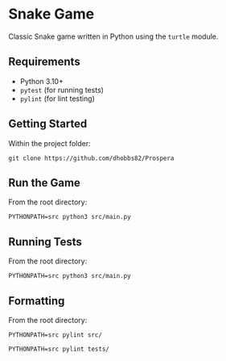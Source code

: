 # Snake Game

Classic Snake game written in Python using the `turtle` module.

## Requirements

- Python 3.10+
- `pytest` (for running tests)
- `pylint` (for lint testing)

## Getting Started

Within the project folder:
```
git clone https://github.com/dhobbs82/Prospera
```

## Run the Game

From the root directory:
```
PYTHONPATH=src python3 src/main.py
```

## Running Tests

From the root directory:
```
PYTHONPATH=src python3 src/main.py
```

## Formatting

From the root directory:
```
PYTHONPATH=src pylint src/
```
```
PYTHONPATH=src pylint tests/